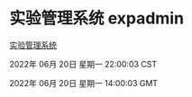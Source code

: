 # 实验管理系统 expadmin
[实验管理系统](http://219.139.196.158:56808/expadmin-782313d2-e1b1-4ea7-932e-3a55e6a1a4d0/)

2022年 06月 20日 星期一 22:00:03 CST

2022年 06月 20日 星期一 14:00:03 GMT
